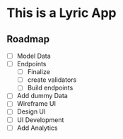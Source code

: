 # This is a Lyric App

## Roadmap

- [ ] Model Data
- [ ] Endpoints
  - [ ] Finalize
  - [ ] create validators
  - [ ] Build endpoints
- [ ] Add dummy Data
- [ ] Wireframe UI
- [ ] Design UI
- [ ] UI Development
- [ ] Add Analytics
